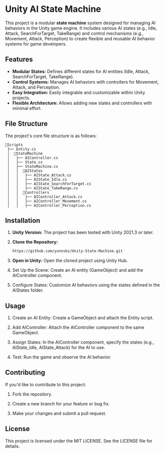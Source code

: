 # Unity AI State Machine

This project is a modular **state machine** system designed for managing AI behaviors in the Unity game engine. It includes various AI states (e.g., Idle, Attack, SearchForTarget, TakeRange) and control mechanisms (e.g., Movement, Attack, Perception) to create flexible and reusable AI behavior systems for game developers.

## Features
- **Modular States:** Defines different states for AI entities (Idle, Attack, SearchForTarget, TakeRange).
- **Control Systems:** Manages AI behaviors with controllers for Movement, Attack, and Perception.
- **Easy Integration:** Easily integrable and customizable within Unity projects.
- **Flexible Architecture:** Allows adding new states and controllers with minimal effort.

## File Structure
The project's core file structure is as follows:
```
📁Scripts
 ├── Entity.cs  
 │  📁StateMachine
 │   ├── AIController.cs              
 │   ├── State.cs                     
 │   ├── StateMachine.cs             
 │   │  📁AIStates
 │   │   ├── AIState_Attack.cs          
 │   │   ├── AIState_Idle.cs          
 │   │   ├── AIState_SearchForTarget.cs
 │   │   ├── AIState_TakeRange.cs       
 │   │  📁Controllers
 │   │   ├── AIController_Attack.cs    
 │   │   ├── AIController_Movement.cs  
 │   │   ├── AIController_Perception.cs
```



## Installation
1. **Unity Version:** The project has been tested with Unity 2021.3 or later.
2. **Clone the Repository:**
   ```bash
   https://github.com/yunnsbz/Unity-State-Machine.git
5. **Open in Unity:** Open the cloned project using Unity Hub.

6. Set Up the Scene: Create an AI entity (GameObject) and add the AIController component.

7. Configure States: Customize AI behaviors using the states defined in the AIStates folder.

## Usage
1. Create an AI Entity: Create a GameObject and attach the Entity script.

2. Add AIController: Attach the AIController component to the same GameObject.

3. Assign States: In the AIController component, specify the states (e.g., AIState_Idle, AIState_Attack) for the AI to use.

4. Test: Run the game and observe the AI behavior.

## Contributing
If you'd like to contribute to this project:

1. Fork the repository.

2. Create a new branch for your feature or bug fix.

3. Make your changes and submit a pull request.

## License
This project is licensed under the MIT LICENSE. See the LICENSE file for details.


